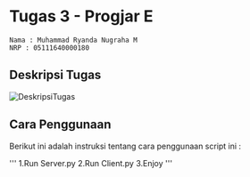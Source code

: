 # Tugas 3 - Progjar E
```
Nama : Muhammad Ryanda Nugraha M
NRP : 05111640000180
```
## Deskripsi Tugas

![DeskripsiTugas](DeskripsiTugas.jpg)


## Cara Penggunaan
Berikut ini adalah instruksi tentang cara penggunaan script ini :

'''
1.Run Server.py
2.Run Client.py
3.Enjoy
'''


